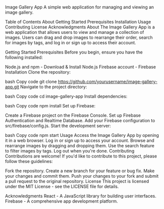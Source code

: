 Image Gallery App
A simple web application for managing and viewing an image gallery.

Table of Contents
About
Getting Started
Prerequisites
Installation
Usage
Contributing
License
Acknowledgments
About
The Image Gallery App is a web application that allows users to view and manage a collection of images. Users can drag and drop images to rearrange their order, search for images by tags, and log in or sign up to access their account.

Getting Started
Prerequisites
Before you begin, ensure you have the following installed:

Node.js and npm - Download & Install Node.js
Firebase account - Firebase
Installation
Clone the repository:

bash
Copy code
git clone https://github.com/yourusername/image-gallery-app.git
Navigate to the project directory:

bash
Copy code
cd image-gallery-app
Install dependencies:

bash
Copy code
npm install
Set up Firebase:

Create a Firebase project on the Firebase Console.
Set up Firebase Authentication and Realtime Database.
Add your Firebase configuration to src/firebase/config.js.
Start the development server:

bash
Copy code
npm start
Usage
Access the Image Gallery App by opening it in a web browser.
Log in or sign up to access your account.
Browse and rearrange images by dragging and dropping them.
Use the search feature to filter images by tags.
Log out when you're done.
Contributing
Contributions are welcome! If you'd like to contribute to this project, please follow these guidelines:

Fork the repository.
Create a new branch for your feature or bug fix.
Make your changes and commit them.
Push your changes to your fork and submit a pull request to the original repository.
License
This project is licensed under the MIT License - see the LICENSE file for details.

Acknowledgments
React - A JavaScript library for building user interfaces.
Firebase - A comprehensive app development platform.
